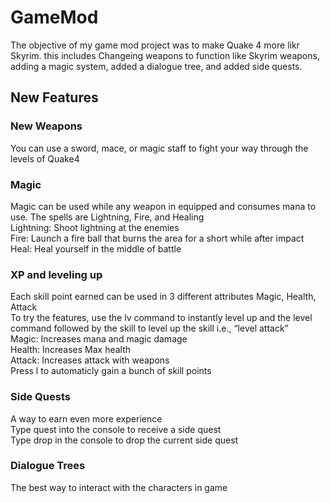 # GameMod

The objective of my game mod project was to make Quake 4 more likr Skyrim. this includes Changeing weapons to function like Skyrim weapons, adding a magic system, added a dialogue tree, and added side quests. 

## New Features

### New Weapons
You can use a sword, mace, or magic staff to fight your way through the levels of Quake4

### Magic
Magic can be used while any weapon in equipped and consumes mana to use. The spells are Lightning, Fire, and Healing<br />
Lightning: Shoot lightning at the enemies<br />
Fire: Launch a fire ball that burns the area for a short while after impact<br />
Heal: Heal yourself in the middle of battle<br />

### XP and leveling up
Each skill point earned can be used in 3 different attributes Magic, Health, Attack<br />
To try the features, use the lv command to instantly level up and the level command followed by the skill to level up the skill i.e., “level attack” </br>
Magic: Increases mana and magic damage<br />
Health: Increases Max health<br />
Attack: Increases attack with weapons <br />
Press l to automaticly gain a bunch of skill points<br />


### Side Quests
A way to earn even more experience <br />
Type quest into the console to receive a side quest<br />
Type drop in the console to drop the current side quest<br />

### Dialogue Trees
The best way to interact with the characters in game <br />
